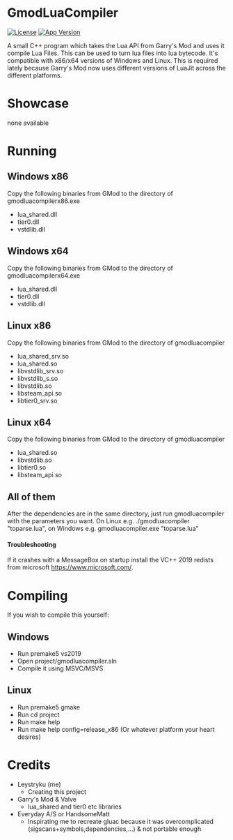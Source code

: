 # GmodLuaCompiler
[![License](https://img.shields.io/badge/license-MIT-green)](https://opensource.org/licenses/MIT)
[![App Version](https://img.shields.io/badge/version-v1.0-brightgreen)](https://github.com/Leystryku/gmodluacompiler)

A small C++ program which takes the Lua API from Garry's Mod and uses it compile Lua Files. This can be used to turn lua files into lua bytecode. It's compatible with x86/x64 versions of Windows and Linux. This is required lately because Garry's Mod now uses different versions of LuaJit across the different platforms.

# Showcase
none available

# Running
## Windows x86
Copy the following binaries from GMod to the directory of gmodluacompilerx86.exe
- lua_shared.dll
- tier0.dll
- vstdlib.dll

## Windows x64
Copy the following binaries from GMod to the directory of gmodluacompilerx64.exe
- lua_shared.dll
- tier0.dll
- vstdlib.dll

## Linux x86
Copy the following binaries from GMod to the directory of gmodluacompiler
- lua_shared_srv.so
- lua_shared.so
- libvstdlib_srv.so
- libvstdlib_s.so
- libvstdlib.so
- libsteam_api.so
- libtier0_srv.so

## Linux x64
Copy the following binaries from GMod to the directory of gmodluacompiler
- lua_shared.so
- libvstdlib.so
- libtier0.so
- libsteam_api.so

## All of them
After the dependencies are in the same directory, just run gmodluacompiler with the parameters you want.
On Linux e.g. ./gmodluacompiler "toparse.lua", on Windows e.g. gmodluacompiler.exe "toparse.lua"

#### Troubleshooting
If it crashes with a MessageBox on startup install the VC++ 2019 redists from microsoft https://www.microsoft.com/.


# Compiling
If you wish to compile this yourself:

## Windows
- Run premake5 vs2019
- Open project/gmodluacompiler.sln
- Compile it using MSVC/MSVS

## Linux
- Run premake5 gmake
- Run cd project
- Run make help
- Run make help config=release_x86
(Or whatever platform your heart desires)

# Credits
- Leystryku (me)
  * Creating this project
- Garry's Mod & Valve
  * lua_shared and tier0 etc libraries
- Everyday A/S or HandsomeMatt
  * Inspirating me to recreate gluac because it was overcomplicated (sigscans+symbols,dependencies,...) & not portable enough